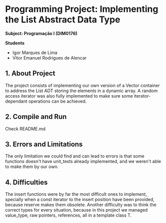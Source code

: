 # Programming Project: Implementing the List Abstract Data Type

**Subject: Programação I (DIM0176)**

**Students**

* Igor Marques de Lima
* Vitor Emanuel Rodrigues de Alencar


## 1. About Project
The project consists of implementing our own version of a Vector container to address the List ADT storing the elements in a dynamic array.
A random access iterator was also fully implemented to make sure some iterator-dependant operations can be achieved.

## 2. Compile and Run
Check README.md
## 3. Errors and Limitations
The only limitation we could find and can lead to errors is that some functions doesn't have unit_tests already implemented, and we weren't able to make them by our own.
## 4. Difficulties
The insert functions were by far the most difficult ones to implement, specially when a const iterator to the insert position have been provided, because reserve makes them obsolete.
Another difficulty was to think the correct types for every situation, because in this project we managed value_type, raw pointers, references, all in a template class T. 